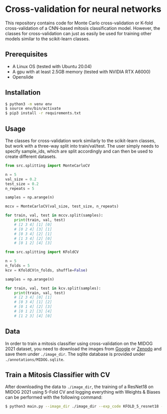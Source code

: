 # Cross-validation for neural networks

This repository contains code for Monte Carlo cross-validation or K-fold cross-validation of a CNN-based mitosis classification model. However, the classes for cross-validation can just as easily be used for training other models similar to the scikit-learn classes. 


## Prerequisites

* A Linux OS (tested with Ubuntu 20.04)
* A gpu with at least 2.5GB memory (tested with NVIDIA RTX A6000)
* Openslide 


## Installation

```bash
$ python3 -m venv env
$ source env/bin/activate
$ pip3 install -r requirements.txt 
```

## Usage

The classes for cross-validation work similarly to the scikit-learn classes, but work with a three-way split into train/val/test. The user simply needs to specify sample_ids, which are split accordingly and can then be used to create different datasets.

```python
from src.splitting import MonteCarloCV

n = 5
val_size = 0.2
test_size = 0.2
n_repeats = 5

samples = np.arange(n)

mccv = MonteCarloCV(val_size, test_size, n_repeats)

for train, val, test in mccv.split(samples):
    print(train, val, test)
    # [2 3 4] [1] [0]
    # [0 2 4] [3] [1]
    # [0 3 4] [2] [1]
    # [1 3 4] [2] [0]
    # [0 1 2] [4] [3]
``` 


```python
from src.splitting import KFoldCV

n = 5
n_folds = 5
kcv = KfoldCV(n_folds, shuffle=False)

samples = np.arange(n)

for train, val, test in kcv.split(samples):
    print(train, val, test)
    # [2 3 4] [0] [1]
    # [0 3 4] [1] [2]
    # [0 1 4] [2] [3]
    # [0 1 2] [3] [4]
    # [1 2 3] [4] [0]
```


## Data
In order to train a mitosis classifier using cross-validation on the MIDOG 2021 dataset, you need to download the images from [Google](https://drive.google.com/drive/folders/1YUMKNkXUtgaFM6jCHpZxIHPZx_CqE_qG) or [Zenodo](https://zenodo.org/record/4643381) and save them under `./image_dir`. The sqlite database is provided under `./annotations/MIDOG.sqlite`.



## Train a Mitosis Classifier with CV

After downloading the data to `./image_dir`, the training of a ResNet18 on MIDOG 2021 using 5-Fold CV and logging everything with Weights & Biases can be performed with the following command:

```bash
$ python3 main.py --image_dir ./image_dir --exp_code KFOLD_5_resnet18 --cv kfoldcv --n_folds 5 --max_epochs 50 --pseudo_epoch_length 1024 --patience 10 --stop_epoch 20 --batch_size 32 --early_stopping --logging --calculate_metrics --shuffle
```